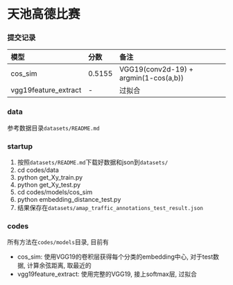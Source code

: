 # 天池高德比赛

### 提交记录

|模型|分数|备注|
|:--|:--|:--
|cos_sim|0.5155|VGG19(conv2d-19) + argmin(1-cos(a,b))
|vgg19feature_extract| - |过拟合

### data
参考数据目录`datasets/README.md`

### startup
1. 按照`datasets/README.md`下载好数据和json到`datasets/`
2. cd codes/data
3. python get_Xy_train.py
4. python get_Xy_test.py
5. cd codes/models/cos_sim
6. python embedding_distance_test.py
7. 结果保存在`datasets/amap_traffic_annotations_test_result.json`


### codes
所有方法在`codes/models`目录, 目前有

- cos_sim: 使用VGG19的卷积层获得每个分类的embedding中心, 对于test数据, 计算余弦距离, 取最近的
- vgg19feature_extract: 使用完整的VGG19, 接上softmax层, 过拟合